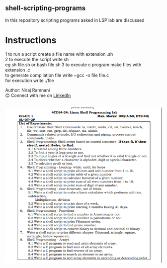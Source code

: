 ## shell-scripting-programs
In this repository scripting programs asked in LSP lab are discussed 
# Instructions 
1 to run a script create a file name with extension .sh <br>
2 to execute the script write sh <scripname> <br>
            eg sh file.sh
                  or 
            bash file.sh
3 to execute c program make files with extension .c <br>
     to generate compilation file write ~gcc -o file file.c <br>
     for execution write ./file
     
            
Author: Niraj Ramnani
<br>
😊 Connect with me on [LinkedIn](https://www.linkedin.com/in/niraj-ramnani)

<br>
<img src="lsp.PNG" alt="LSP Lab" width="550"/>
